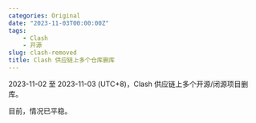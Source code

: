 ```yaml
---
categories: Original
date: "2023-11-03T00:00:00Z"
tags:
    - Clash
    - 开源
slug: clash-removed
title: Clash 供应链上多个仓库删库
---
```


2023-11-02 至 2023-11-03 (UTC+8)，Clash 供应链上多个开源/闭源项目删库。

目前，情况已平稳。

<div style="display: none;">
    <a href="https://github.com/MetaCubeX/mihomo/tree/Meta">mihomo</a>
    <a href="https://github.com/clash-verge-rev/clash-verge-rev">clash-verge-rev</a>
    <a href="https://github.com/MetaCubeX/ClashMetaForAndroid/tree/main">ClashMetaForAndroid</a>
    <a href="https://github.com/MetaCubeX/metacubexd">metacubexd</a>
</div>
